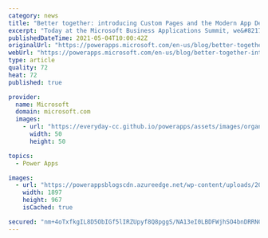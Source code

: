 ```yaml
---
category: news
title: "Better together: introducing Custom Pages and the Modern App Designer"
excerpt: "Today at the Microsoft Business Applications Summit, we&#8217;re showing off a big step forward for the unification of the platform. Bring the full flexibility of the Power Apps canvas &#8211; from unlimited UX control to hundreds of data sources &#8211; directly into model-driven applications as a custom"
publishedDateTime: 2021-05-04T10:00:42Z
originalUrl: "https://powerapps.microsoft.com/en-us/blog/better-together-introducing-custom-pages-and-the-modern-app-designer/"
webUrl: "https://powerapps.microsoft.com/en-us/blog/better-together-introducing-custom-pages-and-the-modern-app-designer/"
type: article
quality: 72
heat: 72
published: true

provider:
  name: Microsoft
  domain: microsoft.com
  images:
    - url: "https://everyday-cc.github.io/powerapps/assets/images/organizations/microsoft.com-50x50.jpg"
      width: 50
      height: 50

topics:
  - Power Apps

images:
  - url: "https://powerappsblogscdn.azureedge.net/wp-content/uploads/2021/05/2021-05-04_10h27_54.png"
    width: 1897
    height: 967
    isCached: true

secured: "nm+4oTxfkgIL8D5ObIGf5lIRZUpyf8Q8pggS/NA13eI0LBDFWjhSO4bnDRRNCiDxbjBny/0bMxA8XNEG9lKmkVF0ramDCrnhwlzp17Ygc+o0rs/7r+v/qPjCSmyFUp8ds/nJGTeRD8AGCheP8dL+l7XeQImBqsn4Sb86T4hUQgXJu+HFbW8CqllReDQhQlqWTrn35ta8aU2geI5YJMWo0q8hhbElGShk36WHqA4/g1YqZuCRsnmEzJmWxorN8NvEejzsAMXUIKkyPxXSvnuukavPq70DkIkxYawU/QIEdHD9kFSRbyJVKqDnaRj5AZLj6UuwiCsgqotYcQO24pMGugGecwzrh28VBW0fDNZHJA4=;oEJr7vDci1oilYWYgRO0Sw=="
---
```


